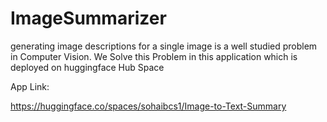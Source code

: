 # ImageSummarizer
generating image descriptions for a single image is a well studied problem in Computer Vision. We Solve this Problem in this application which is deployed on huggingface Hub Space


App Link:

https://huggingface.co/spaces/sohaibcs1/Image-to-Text-Summary
